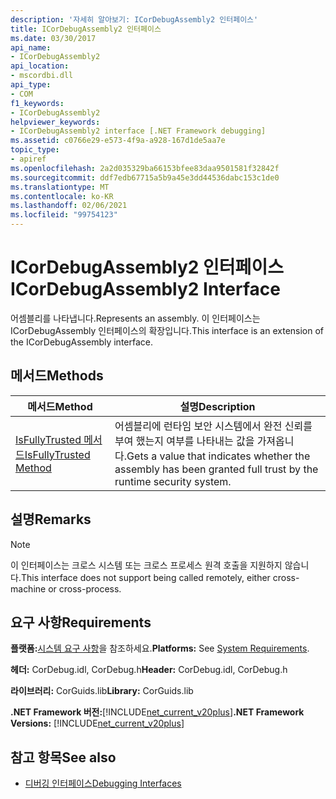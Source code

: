 ```yaml
---
description: '자세히 알아보기: ICorDebugAssembly2 인터페이스'
title: ICorDebugAssembly2 인터페이스
ms.date: 03/30/2017
api_name:
- ICorDebugAssembly2
api_location:
- mscordbi.dll
api_type:
- COM
f1_keywords:
- ICorDebugAssembly2
helpviewer_keywords:
- ICorDebugAssembly2 interface [.NET Framework debugging]
ms.assetid: c0766e29-e573-4f9a-a928-167d1de5aa7e
topic_type:
- apiref
ms.openlocfilehash: 2a2d035329ba66153bfee83daa9501581f32842f
ms.sourcegitcommit: ddf7edb67715a5b9a45e3dd44536dabc153c1de0
ms.translationtype: MT
ms.contentlocale: ko-KR
ms.lasthandoff: 02/06/2021
ms.locfileid: "99754123"
---
```

# <a name="icordebugassembly2-interface"></a><span data-ttu-id="a6d66-103">ICorDebugAssembly2 인터페이스</span><span class="sxs-lookup"><span data-stu-id="a6d66-103">ICorDebugAssembly2 Interface</span></span>

<span data-ttu-id="a6d66-104">어셈블리를 나타냅니다.</span><span class="sxs-lookup"><span data-stu-id="a6d66-104">Represents an assembly.</span></span> <span data-ttu-id="a6d66-105">이 인터페이스는 ICorDebugAssembly 인터페이스의 확장입니다.</span><span class="sxs-lookup"><span data-stu-id="a6d66-105">This interface is an extension of the ICorDebugAssembly interface.</span></span>  
  
## <a name="methods"></a><span data-ttu-id="a6d66-106">메서드</span><span class="sxs-lookup"><span data-stu-id="a6d66-106">Methods</span></span>  
  
|<span data-ttu-id="a6d66-107">메서드</span><span class="sxs-lookup"><span data-stu-id="a6d66-107">Method</span></span>|<span data-ttu-id="a6d66-108">설명</span><span class="sxs-lookup"><span data-stu-id="a6d66-108">Description</span></span>|  
|------------|-----------------|  
|[<span data-ttu-id="a6d66-109">IsFullyTrusted 메서드</span><span class="sxs-lookup"><span data-stu-id="a6d66-109">IsFullyTrusted Method</span></span>](icordebugassembly2-isfullytrusted-method.md)|<span data-ttu-id="a6d66-110">어셈블리에 런타임 보안 시스템에서 완전 신뢰를 부여 했는지 여부를 나타내는 값을 가져옵니다.</span><span class="sxs-lookup"><span data-stu-id="a6d66-110">Gets a value that indicates whether the assembly has been granted full trust by the runtime security system.</span></span>|  
  
## <a name="remarks"></a><span data-ttu-id="a6d66-111">설명</span><span class="sxs-lookup"><span data-stu-id="a6d66-111">Remarks</span></span>  
  
> [!NOTE]
> <span data-ttu-id="a6d66-112">이 인터페이스는 크로스 시스템 또는 크로스 프로세스 원격 호출을 지원하지 않습니다.</span><span class="sxs-lookup"><span data-stu-id="a6d66-112">This interface does not support being called remotely, either cross-machine or cross-process.</span></span>  
  
## <a name="requirements"></a><span data-ttu-id="a6d66-113">요구 사항</span><span class="sxs-lookup"><span data-stu-id="a6d66-113">Requirements</span></span>  

 <span data-ttu-id="a6d66-114">**플랫폼:**[시스템 요구 사항](../../get-started/system-requirements.md)을 참조하세요.</span><span class="sxs-lookup"><span data-stu-id="a6d66-114">**Platforms:** See [System Requirements](../../get-started/system-requirements.md).</span></span>  
  
 <span data-ttu-id="a6d66-115">**헤더:** CorDebug.idl, CorDebug.h</span><span class="sxs-lookup"><span data-stu-id="a6d66-115">**Header:** CorDebug.idl, CorDebug.h</span></span>  
  
 <span data-ttu-id="a6d66-116">**라이브러리:** CorGuids.lib</span><span class="sxs-lookup"><span data-stu-id="a6d66-116">**Library:** CorGuids.lib</span></span>  
  
 <span data-ttu-id="a6d66-117">**.NET Framework 버전:**[!INCLUDE[net_current_v20plus](../../../../includes/net-current-v20plus-md.md)]</span><span class="sxs-lookup"><span data-stu-id="a6d66-117">**.NET Framework Versions:** [!INCLUDE[net_current_v20plus](../../../../includes/net-current-v20plus-md.md)]</span></span>  
  
## <a name="see-also"></a><span data-ttu-id="a6d66-118">참고 항목</span><span class="sxs-lookup"><span data-stu-id="a6d66-118">See also</span></span>

- [<span data-ttu-id="a6d66-119">디버깅 인터페이스</span><span class="sxs-lookup"><span data-stu-id="a6d66-119">Debugging Interfaces</span></span>](debugging-interfaces.md)
